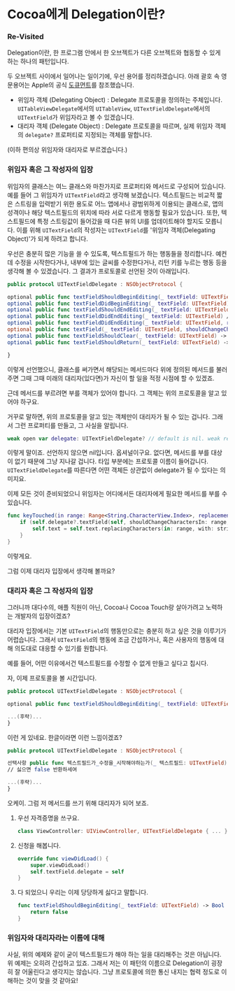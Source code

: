 # Cocoa에게 Delegation이란?

### Re-Visited

Delegation이란, 한 프로그램 안에서 한 오브젝트가 다른 오브젝트와 협동할 수 있게 하는 하나의 패턴입니다.

두 오브젝트 사이에서 일어나는 일이기에, 우선 용어를 정리하겠습니다. 아래 괄호 속 영문용어는 Apple의 공식 [도큐먼트](https://developer.apple.com/library/content/documentation/General/Conceptual/DevPedia-CocoaCore/Delegation.html)를 참조했습니다.

- 위임자 객체 (Delegating Object) : Delegate 프로토콜을 정의하는 주체입니다. `UITableViewDelegate`에서의 `UITableView`, `UITextFieldDelegate`에서의 `UITextField`가 위임자라고 볼 수 있겠습니다.
- 대리자 객체 (Delegate Object) : Delegate 프로토콜을 따르며, 실제 위임자 객체의 `delegate?` 프로퍼티로 지정되는 객체를 말합니다.

(이하 편의상 위임자와 대리자로 부르겠습니다.)

### 위임자 혹은 그 작성자의 입장

위임자의 클래스는 여느 클래스와 마찬가지로 프로퍼티와 메서드로 구성되어 있습니다. 예를 들어 그 위임자가 `UITextField`라고 생각해 보겠습니다. 텍스트필드는 비교적 짧은 스트링을 입력받기 위한 용도로 어느 앱에서나 광범위하게 이용되는 클래스로, 앱의 성격이나 해당 텍스트필드의 위치에 따라 서로 다르게 행동할 필요가 있습니다. 또한, 텍스트필드에 특정 스트링값이 들어갔을 때 다른 뷰의 UI를 업데이트해야 할지도 모릅니다. 이를 위해 `UITextField`의 작성자는 `UITextField`를 '위임자 객체(Delegating Object)'가 되게 하려고 합니다.

우선은 충분히 많은 기능을 쓸 수 있도록, 텍스트필드가 하는 행동들을 정리합니다. 예컨데 수정을 시작한다거나, 내부에 있는 글씨를 수정한다거나, 리턴 키를 누르는 행동 등을 생각해 볼 수 있겠습니다. 그 결과가 프로토콜로 선언된 것이 아래입니다.

```swift
public protocol UITextFieldDelegate : NSObjectProtocol {

optional public func textFieldShouldBeginEditing(_ textField: UITextField) -> Bool // return NO to disallow editing.
optional public func textFieldDidBeginEditing(_ textField: UITextField) // became first responder
optional public func textFieldShouldEndEditing(_ textField: UITextField) -> Bool // return YES to allow editing to stop and to resign first responder status. NO to disallow the editing session to end
optional public func textFieldDidEndEditing(_ textField: UITextField) // may be called if forced even if shouldEndEditing returns NO (e.g. view removed from window) or endEditing:YES called
optional public func textFieldDidEndEditing(_ textField: UITextField, reason: UITextFieldDidEndEditingReason) // if implemented, called in place of textFieldDidEndEditing:
optional public func textField(_ textField: UITextField, shouldChangeCharactersIn range: NSRange, replacementString string: String) -> Bool // return NO to not change text
optional public func textFieldShouldClear(_ textField: UITextField) -> Bool // called when clear button pressed. return NO to ignore (no notifications)
optional public func textFieldShouldReturn(_ textField: UITextField) -> Bool // called when 'return' key pressed. return NO to ignore.

}

```

이렇게 선언했으니, 클래스를 써가면서 해당되는 메서드마다 위에 정의된 메서드를 불러주면 그때 그때 미래의 대리자(있다면)가 자신이 할 일을 적정 시점에 할 수 있겠죠.

근데 메서드를 부르려면 부를 객체가 있어야 합니다. 그 객체는 위의 프로토콜을 알고 있어야 하구요.

거꾸로 말하면, 위의 프로토콜을 알고 있는 객체만이 대리자가 될 수 있는 겁니다. 그래서 그런 프로퍼티를 만들고, 그 사실을 알립니다.

```swift
weak open var delegate: UITextFieldDelegate? // default is nil. weak reference
```

이렇게 말이죠. 선언하지 않으면 nil입니다. 옵셔널이구요. 없다면, 메서드를 부를 대상이 없기 때문에 그냥 지나갈 겁니다. 타입 부분에는 프로토콜 이름이 들어갑니다. `UITextFieldDelegate`를 따른다면 어떤 객체든 상관없이 delegate가 될 수 있다는 의미지요.

이제 모든 것이 준비되었으니 위임자는 어디에서든 대리자에게 필요한 메서드를 부를 수 있습니다.

```swift
func keyTouched(in range: Range<String.CharacterView.Index>, replacementString string: String) {
    if (self.delegate?.textField(self, shouldChangeCharactersIn: range, replacementString: string))! {
        self.text = self.text.replacingCharacters(in: range, with: string)
    }
}
```

이렇게요.

그럼 이제 대리자 입장에서 생각해 볼까요?

### 대리자 혹은 그 작성자의 입장

그러니까 대다수의, 애플 직원이 아닌, Cocoa나 Cocoa Touch랑 살아가려고 노력하는 개발자의 입장이겠죠?

대리자 입장에서는 기본 `UITextField`의 행동만으로는 충분히 하고 싶은 것을 이루기가 어렵습니다. 그래서 `UITextField`의 행동에 조금 간섭하거나, 혹은 사용자의 행동에 대해 의도대로 대응할 수 있기를 원합니다.

예를 들어, 어떤 이유에서건 텍스트필드를 수정할 수 없게 만들고 싶다고 칩시다.

자, 이제 프로토콜을 볼 시간입니다.

```swift
public protocol UITextFieldDelegate : NSObjectProtocol {

optional public func textFieldShouldBeginEditing(_ textField: UITextField) -> Bool // return NO to disallow editing.

...(후략)...
}

```
이런 게 있네요. 한글이라면 이런 느낌이겠죠?

```swift
public protocol UITextFieldDelegate : NSObjectProtocol {

선택사항 public func 텍스트필드가_수정을_시작해야하는가(_ 텍스트필드: UITextField) -> Bool
// 싫으면 false 반환하세여

...(후략)...
}

```

오케이. 그럼 저 메서드를 쓰기 위해 대리자가 되어 보죠.

1. 우선 자격증명을 쓰구요.

	```swift
	class ViewController: UIViewController, UITextFieldDelegate { ... }
	```

2. 신청을 해봅니다.

	```swift
	override func viewDidLoad() {
	    super.viewDidLoad()
	    self.textField.delegate = self
	}
	```

3. 다 되었으니 우리는 이제 당당하게 싫다고 말합니다.

	```swift
	func textFieldShouldBeginEditing(_ textField: UITextField) -> Bool {
	    return false
	}
	```

### 위임자와 대리자라는 이름에 대해

사실, 위의 예제와 같이 굳이 텍스트필드가 해야 하는 일을 대리해주는 것은 아닙니다. 위 예제는 오히려 간섭하고 있죠. 그래서 저는 이 패턴의 이름으로 Delegation이 굉장히 잘 어울린다고 생각지는 않습니다. 그냥 프로토콜에 의한 통신 내지는 협력 정도로 이해하는 것이 맞을 것 같아요!